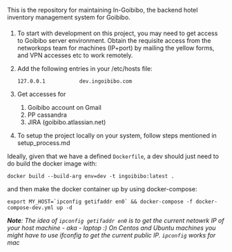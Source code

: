 This is the repository for maintaining In-Goibibo, the backend hotel inventory management system for Goibibo.
####
1. To start with development on this project, you may need to get access to Goibibo server environment. Obtain the requisite access from the networkops team for machines (IP+port) by mailing the yellow forms, and VPN accesses etc to work remotely.

2. Add the following entries in your /etc/hosts file:

	`127.0.0.1           dev.ingoibibo.com`

3. Get accesses for
	1. Goibibo account on Gmail
	2. PP cassandra
	3. JIRA (goibibo.atlassian.net)

4. To setup the project locally on your system, follow steps mentioned in setup_process.md

Ideally, given that we have a defined `Dockerfile`, a dev should just need to do build the docker image with:
```
docker build --build-arg env=dev -t ingoibibo:latest .
```

and then make the docker container up by using docker-compose:
```
export MY_HOST=`ipconfig getifaddr en0` && docker-compose -f docker-compose-dev.yml up -d
```

***Note**: The idea of `ipconfig getifaddr en0` is to get the current netowrk IP of your host machine - aka - laptop :) On Centos and Ubuntu machines you might have to use ifconfig to get the current public IP. `ipconfig` works for mac*